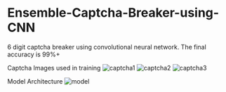 # Ensemble-Captcha-Breaker-using-CNN
6 digit captcha breaker using convolutional neural network. The final accuracy is 99%+ 

Captcha Images used in training
![captcha1](data/training/1.jpg) ![captcha2](data/training/2.jpg) ![captcha3](data/training/3.jpg)

Model Architecture
![model](model_architecture.jpg)